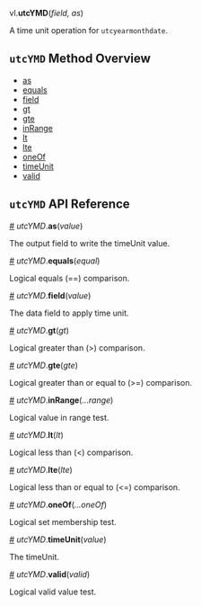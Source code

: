 vl.<b>utcYMD</b>(<em>field, as</em>)

A time unit operation for <code>utcyearmonthdate</code>.

## <code>utcYMD</code> Method Overview

* <a href="#as">as</a>
* <a href="#equals">equals</a>
* <a href="#field">field</a>
* <a href="#gt">gt</a>
* <a href="#gte">gte</a>
* <a href="#inRange">inRange</a>
* <a href="#lt">lt</a>
* <a href="#lte">lte</a>
* <a href="#oneOf">oneOf</a>
* <a href="#timeUnit">timeUnit</a>
* <a href="#valid">valid</a>

## <code>utcYMD</code> API Reference

<a id="as" href="#as">#</a>
<em>utcYMD</em>.<b>as</b>(<em>value</em>)

The output field to write the timeUnit value.

<a id="equals" href="#equals">#</a>
<em>utcYMD</em>.<b>equals</b>(<em>equal</em>)

Logical equals (==) comparison.

<a id="field" href="#field">#</a>
<em>utcYMD</em>.<b>field</b>(<em>value</em>)

The data field to apply time unit.

<a id="gt" href="#gt">#</a>
<em>utcYMD</em>.<b>gt</b>(<em>gt</em>)

Logical greater than (>) comparison.

<a id="gte" href="#gte">#</a>
<em>utcYMD</em>.<b>gte</b>(<em>gte</em>)

Logical greater than or equal to (>=) comparison.

<a id="inRange" href="#inRange">#</a>
<em>utcYMD</em>.<b>inRange</b>(<em>...range</em>)

Logical value in range test.

<a id="lt" href="#lt">#</a>
<em>utcYMD</em>.<b>lt</b>(<em>lt</em>)

Logical less than (<) comparison.

<a id="lte" href="#lte">#</a>
<em>utcYMD</em>.<b>lte</b>(<em>lte</em>)

Logical less than or equal to (<=) comparison.

<a id="oneOf" href="#oneOf">#</a>
<em>utcYMD</em>.<b>oneOf</b>(<em>...oneOf</em>)

Logical set membership test.

<a id="timeUnit" href="#timeUnit">#</a>
<em>utcYMD</em>.<b>timeUnit</b>(<em>value</em>)

The timeUnit.

<a id="valid" href="#valid">#</a>
<em>utcYMD</em>.<b>valid</b>(<em>valid</em>)

Logical valid value test.

